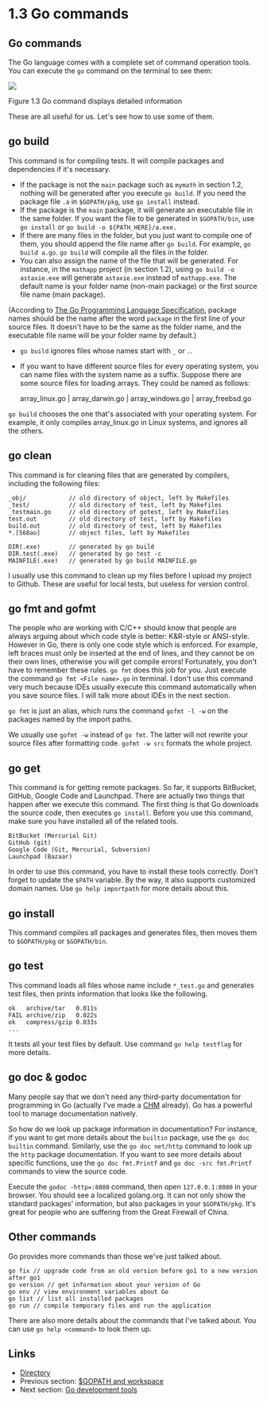 # 1.3 Go commands

## Go commands

The Go language comes with a complete set of command operation tools. You can execute the `go` command on the terminal to see them:

![](https://github.com/boekan/build-web-application-with-golang/tree/5d43949b09c6a2cf35b87903aba06669a01a6f35/en/images/1.3.go.png?raw=true)

Figure 1.3 Go command displays detailed information

These are all useful for us. Let's see how to use some of them.

## go build

This command is for compiling tests. It will compile packages and dependencies if it's necessary.

* If the package is not the `main` package such as `mymath` in section 1.2, nothing will be generated after you execute `go build`. If you need the package file `.a` in `$GOPATH/pkg`, use `go install` instead.
* If the package is the `main` package, it will generate an executable file in the same folder. If you want the file to be generated in `$GOPATH/bin`, use `go install` or `go build -o ${PATH_HERE}/a.exe.`
* If there are many files in the folder, but you just want to compile one of them, you should append the file name after `go build`. For example, `go build a.go`. `go build` will compile all the files in the folder.
* You can also assign the name of the file that will be generated. For instance, in the `mathapp` project \(in section 1.2\), using `go build -o astaxie.exe` will generate `astaxie.exe` instead of `mathapp.exe`. The default name is your folder name \(non-main package\) or the first source file name \(main package\).

\(According to [The Go Programming Language Specification](https://golang.org/ref/spec), package names should be the name after the word `package` in the first line of your source files. It doesn't have to be the same as the folder name, and the executable file name will be your folder name by default.\)

* `go build` ignores files whose names start with `_` or `.`.
* If you want to have different source files for every operating system, you can name files with the system name as a suffix. Suppose there are some source files for loading arrays. They could be named as follows:

  array\_linux.go \| array\_darwin.go \| array\_windows.go \| array\_freebsd.go

`go build` chooses the one that's associated with your operating system. For example, it only compiles array\_linux.go in Linux systems, and ignores all the others.

## go clean

This command is for cleaning files that are generated by compilers, including the following files:

```text
_obj/            // old directory of object, left by Makefiles
_test/           // old directory of test, left by Makefiles
_testmain.go     // old directory of gotest, left by Makefiles
test.out         // old directory of test, left by Makefiles
build.out        // old directory of test, left by Makefiles
*.[568ao]        // object files, left by Makefiles

DIR(.exe)        // generated by go build
DIR.test(.exe)   // generated by go test -c
MAINFILE(.exe)   // generated by go build MAINFILE.go
```

I usually use this command to clean up my files before I upload my project to Github. These are useful for local tests, but useless for version control.

## go fmt and gofmt

The people who are working with C/C++ should know that people are always arguing about which code style is better: K&R-style or ANSI-style. However in Go, there is only one code style which is enforced. For example, left braces must only be inserted at the end of lines, and they cannot be on their own lines, otherwise you will get compile errors! Fortunately, you don't have to remember these rules. `go fmt` does this job for you. Just execute the command `go fmt <File name>.go` in terminal. I don't use this command very much because IDEs usually execute this command automatically when you save source files. I will talk more about IDEs in the next section.

`go fmt` is just an alias, which runs the command `gofmt -l -w` on the packages named by the import paths.

We usually use `gofmt -w` instead of `go fmt`. The latter will not rewrite your source files after formatting code. `gofmt -w src` formats the whole project.

## go get

This command is for getting remote packages. So far, it supports BitBucket, GitHub, Google Code and Launchpad. There are actually two things that happen after we execute this command. The first thing is that Go downloads the source code, then executes `go install`. Before you use this command, make sure you have installed all of the related tools.

```text
BitBucket (Mercurial Git)
GitHub (git)
Google Code (Git, Mercurial, Subversion)
Launchpad (Bazaar)
```

In order to use this command, you have to install these tools correctly. Don't forget to update the `$PATH` variable. By the way, it also supports customized domain names. Use `go help importpath` for more details about this.

## go install

This command compiles all packages and generates files, then moves them to `$GOPATH/pkg` or `$GOPATH/bin`.

## go test

This command loads all files whose name include `*_test.go` and generates test files, then prints information that looks like the following.

```text
ok   archive/tar   0.011s
FAIL archive/zip   0.022s
ok   compress/gzip 0.033s
...
```

It tests all your test files by default. Use command `go help testflag` for more details.

## go doc & godoc

Many people say that we don't need any third-party documentation for programming in Go \(actually I've made a [CHM](https://github.com/astaxie/godoc) already\). Go has a powerful tool to manage documentation natively.

So how do we look up package information in documentation? For instance, if you want to get more details about the `builtin` package, use the `go doc builtin` command. Similarly, use the `go doc net/http` command to look up the `http` package documentation. If you want to see more details about specific functions, use the `go doc fmt.Printf` and `go doc -src fmt.Printf` commands to view the source code.

Execute the `godoc -http=:8080` command, then open `127.0.0.1:8080` in your browser. You should see a localized golang.org. It can not only show the standard packages' information, but also packages in your `$GOPATH/pkg`. It's great for people who are suffering from the Great Firewall of China.

## Other commands

Go provides more commands than those we've just talked about.

```text
go fix // upgrade code from an old version before go1 to a new version after go1
go version // get information about your version of Go
go env // view environment variables about Go
go list // list all installed packages
go run // compile temporary files and run the application
```

There are also more details about the commands that I've talked about. You can use `go help <command>` to look them up.

## Links

* [Directory](preface.md)
* Previous section: [$GOPATH and workspace](01.2.md)
* Next section: [Go development tools](01.4.md)

